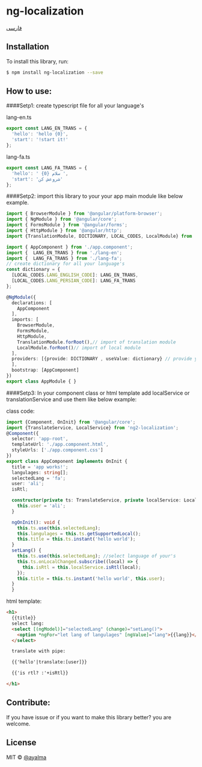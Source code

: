 # ng-localization

[فارسی](README.FA.MD)

## Installation


To install this library, run:

```bash
$ npm install ng-localization --save
```

## How to use:

####Setp1:
create typescript file for all your language's

lang-en.ts
```typescript
export const LANG_EN_TRANS = {
  'hello': 'hello {0}',
  'start': '!start it!'
};
```
lang-fa.ts
```typescript
export const LANG_FA_TRANS = {
  'hello': ' {0} سلام ',
  'start': 'شروعش کن'
};
```

####Setp2:
import this library to your your app main module like below example.
```typescript
import { BrowserModule } from '@angular/platform-browser';
import { NgModule } from '@angular/core';
import { FormsModule } from '@angular/forms';
import { HttpModule } from '@angular/http';
import {TranslationModule, DICTIONARY, LOCAL_CODES, LocalModule} from 'ng2-localization'; // main import

import { AppComponent } from './app.component';
import {  LANG_EN_TRANS } from './lang-en';
import {  LANG_FA_TRANS } from './lang-fa';
// create dictionary for all your language's
const dictionary = {
  [LOCAL_CODES.LANG_ENGLISH_CODE]: LANG_EN_TRANS,
  [LOCAL_CODES.LANG_PERSIAN_CODE]: LANG_FA_TRANS
};

@NgModule({
  declarations: [
    AppComponent
  ],
  imports: [
    BrowserModule,
    FormsModule,
    HttpModule,
    TranslationModule.forRoot(),// import of translation module
    LocalModule.forRoot()// import of local module
  ],
  providers: [{provide: DICTIONARY , useValue: dictionary} // provide your created dictionray to library
  ],
  bootstrap: [AppComponent]
})
export class AppModule { }
```

####Setp3:
In your component class or html template add localService or translationService and use them like below example:

class code:
```typescript
import {Component, OnInit} from '@angular/core';
import {TranslateService, LocalService} from 'ng2-localization';
@Component({
  selector: 'app-root',
  templateUrl: './app.component.html',
  styleUrls: ['./app.component.css']
})
export class AppComponent implements OnInit {
  title = 'app works!';
  langulages: string[];
  selectedLang = 'fa';
  user: 'ali';
  isRtl;

  constructor(private ts: TranslateService, private localService: LocalService) {
    this.user = 'ali';
  }

  ngOnInit(): void {
    this.ts.use(this.selectedLang);
    this.langulages = this.ts.getSupportedLocal();
    this.title = this.ts.instant('hello world');
  }
  setLang() {
    this.ts.use(this.selectedLang); //select language of your's
    this.ts.onLocalChanged.subscribe((local) => {
      this.isRtl = this.localService.isRtl(local);
    });
    this.title = this.ts.instant('hello world', this.user);
  }
  }
```
html template:
```html
<h1>
  {{title}}
  select lang:
  <select [(ngModel)]="selectedLang" (change)="setLang()">
    <option *ngFor="let lang of langulages" [ngValue]="lang">{{lang}}</option>
  </select>

  translate with pipe:

  {{'hello'|translate:[user]}}

  {{'is rtl? :'+isRtl}}

</h1>

```

## Contribute:

If you have issue or if you want to make this library better? you are welcome.

## License

MIT © [@ayalma](mailto:alimohammadi7117@gmail.com)
